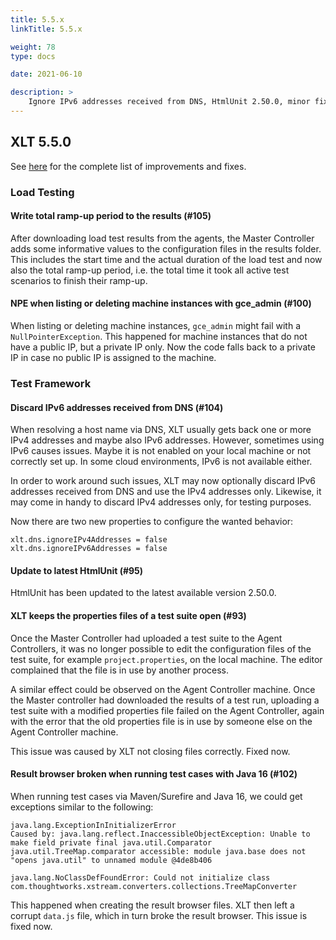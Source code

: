 ```yaml
---
title: 5.5.x
linkTitle: 5.5.x

weight: 78
type: docs

date: 2021-06-10

description: >
    Ignore IPv6 addresses received from DNS, HtmlUnit 2.50.0, minor fixes.
---
```


## XLT 5.5.0

See <a href="https://github.com/Xceptance/XLT/milestone/12?closed=1" target="_blank">here</a> for the complete list of improvements and fixes.

### Load Testing

#### Write total ramp-up period to the results (#105)

After downloading load test results from the agents, the Master Controller adds some informative values to the configuration files in the results folder. This includes the start time and the actual duration of the load test and now also the total ramp-up period, i.e. the total time it took all active test scenarios to finish their ramp-up.

#### NPE when listing or deleting machine instances with gce_admin (#100)

When listing or deleting machine instances, `gce_admin` might fail with a `NullPointerException`. This happened for machine instances that do not have a public IP, but a private IP only. Now the code falls back to a private IP in case no public IP is assigned to the machine.


### Test Framework

#### Discard IPv6 addresses received from DNS (#104)

When resolving a host name via DNS, XLT usually gets back one or more IPv4 addresses and maybe also IPv6 addresses. However, sometimes using IPv6 causes issues. Maybe it is not enabled on your local machine or not correctly set up. In some cloud environments, IPv6 is not available either.

In order to work around such issues, XLT may now optionally discard IPv6 addresses received from DNS and use the IPv4 addresses only. Likewise, it may come in handy to discard IPv4 addresses only, for testing purposes.

Now there are two new properties to configure the wanted behavior:

```
xlt.dns.ignoreIPv4Addresses = false
xlt.dns.ignoreIPv6Addresses = false
```

#### Update to latest HtmlUnit (#95)

HtmlUnit has been updated to the latest available version 2.50.0.

#### XLT keeps the properties files of a test suite open (#93)

Once the Master Controller had uploaded a test suite to the Agent Controllers, it was no longer possible to edit the configuration files of the test suite, for example `project.properties`, on the local machine. The editor complained that the file is in use by another process.

A similar effect could be observed on the Agent Controller machine. Once the Master controller had downloaded the results of a test run, uploading a test suite with a modified properties file failed on the Agent Controller, again with the error that the old properties file is in use by someone else on the Agent Controller machine.

This issue was caused by XLT not closing files correctly. Fixed now.

#### Result browser broken when running test cases with Java 16 (#102)

When running test cases via Maven/Surefire and Java 16, we could get exceptions similar to the following:

```
java.lang.ExceptionInInitializerError
Caused by: java.lang.reflect.InaccessibleObjectException: Unable to make field private final java.util.Comparator java.util.TreeMap.comparator accessible: module java.base does not "opens java.util" to unnamed module @4de8b406
```

```
java.lang.NoClassDefFoundError: Could not initialize class com.thoughtworks.xstream.converters.collections.TreeMapConverter
```

This happened when creating the result browser files. XLT then left a corrupt `data.js` file, which in turn broke the result browser. This issue is fixed now.

